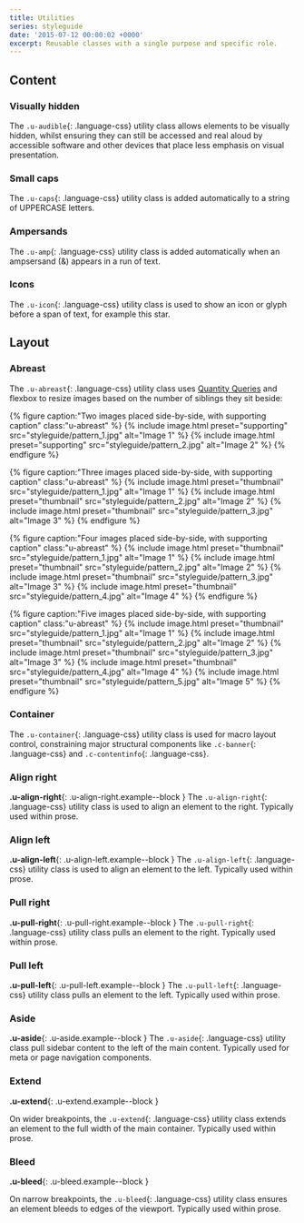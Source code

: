 ```yaml
---
title: Utilities
series: styleguide
date: '2015-07-12 00:00:02 +0000'
excerpt: Reusable classes with a single purpose and specific role.
---
```

## Content

### Visually hidden
The `.u-audible`{: .language-css} utility class allows elements to be visually hidden, whilst ensuring they can still be accessed and real aloud by accessible software and other devices that place less emphasis on visual presentation.

### Small caps
The `.u-caps`{: .language-css} utility class is added automatically to a string of UPPERCASE letters.

### Ampersands
The `.u-amp`{: .language-css} utility class is added automatically when an ampsersand (&) appears in a run of text.

### Icons
The `.u-icon`{: .language-css} utility class is used to show an icon or glyph before a span of text, for example this <span class="u-icon" data-icon="&#9733;" aria-hidden="true">star</span>.

## Layout

### Abreast
The `.u-abreast`{: .language-css} utility class uses [Quantity Queries](http://alistapart.com/article/quantity-queries-for-css) and flexbox to resize images based on the number of siblings they sit beside:

{% figure caption:"Two images placed side-by-side, with supporting caption" class:"u-abreast" %}
{% include image.html preset="supporting" src="styleguide/pattern_1.jpg" alt="Image 1" %}
{% include image.html preset="supporting" src="styleguide/pattern_2.jpg" alt="Image 2" %}
{% endfigure %}

{% figure caption:"Three images placed side-by-side, with supporting caption" class:"u-abreast" %}
{% include image.html preset="thumbnail" src="styleguide/pattern_1.jpg" alt="Image 1" %}
{% include image.html preset="thumbnail" src="styleguide/pattern_2.jpg" alt="Image 2" %}
{% include image.html preset="thumbnail" src="styleguide/pattern_3.jpg" alt="Image 3" %}
{% endfigure %}

{% figure caption:"Four images placed side-by-side, with supporting caption" class:"u-abreast" %}
{% include image.html preset="thumbnail" src="styleguide/pattern_1.jpg" alt="Image 1" %}
{% include image.html preset="thumbnail" src="styleguide/pattern_2.jpg" alt="Image 2" %}
{% include image.html preset="thumbnail" src="styleguide/pattern_3.jpg" alt="Image 3" %}
{% include image.html preset="thumbnail" src="styleguide/pattern_4.jpg" alt="Image 4" %}
{% endfigure %}

{% figure caption:"Five images placed side-by-side, with supporting caption" class:"u-abreast" %}
{% include image.html preset="thumbnail" src="styleguide/pattern_1.jpg" alt="Image 1" %}
{% include image.html preset="thumbnail" src="styleguide/pattern_2.jpg" alt="Image 2" %}
{% include image.html preset="thumbnail" src="styleguide/pattern_3.jpg" alt="Image 3" %}
{% include image.html preset="thumbnail" src="styleguide/pattern_4.jpg" alt="Image 4" %}
{% include image.html preset="thumbnail" src="styleguide/pattern_5.jpg" alt="Image 5" %}
{% endfigure %}

### Container
<style>
  .example--block {
    display: block;
    background-color: rgba(0, 0, 0, 0.2);
    height: 3.5rem;
    font-weight: normal;
  }
</style>
The `.u-container`{: .language-css} utility class is used for macro layout control, constraining major structural components like `.c-banner`{: .language-css} and `.c-contentinfo`{: .language-css}.

### Align right
**.u-align-right**{: .u-align-right.example--block } The `.u-align-right`{: .language-css} utility class is used to align an element to the right. Typically used within prose.

### Align left
**.u-align-left**{: .u-align-left.example--block } The `.u-align-left`{: .language-css} utility class is used to align an element to the left. Typically used within prose.

### Pull right
**.u-pull-right**{: .u-pull-right.example--block } The `.u-pull-right`{: .language-css} utility class pulls an element to the right. Typically used within prose.

### Pull left
**.u-pull-left**{: .u-pull-left.example--block } The `.u-pull-left`{: .language-css} utility class pulls an element to the left. Typically used within prose.

### Aside
**.u-aside**{: .u-aside.example--block } The `.u-aside`{: .language-css} utility class pull sidebar content to the left of the main content. Typically used for meta or page navigation components.

### Extend
**.u-extend**{: .u-extend.example--block }

On wider breakpoints, the `.u-extend`{: .language-css} utility class extends an element to the full width of the main container. Typically used within prose.

### Bleed
**.u-bleed**{: .u-bleed.example--block }

On narrow breakpoints, the `.u-bleed`{: .language-css} utility class ensures an element bleeds to edges of the viewport. Typically used within prose.
